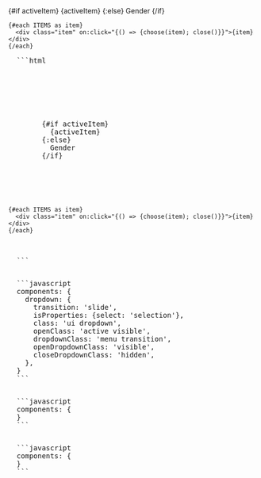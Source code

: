 <script>
import {Dropdown, Button} from 'industrial-ui';
import ShowBlock from '../../_components/show-block.svelte';

const ITEMS = ['Male', 'Female'];
let activeItem = null;
const choose = item => activeItem = item;
</script>

<ShowBlock>
  <Dropdown is:select let:close={close} id="dd-4">
    <div slot="trigger">
      <div class="default text">
        {#if activeItem}
          {activeItem}
        {:else}
          Gender
        {/if}
      </div>
    </div>
  
    {#each ITEMS as item}
      <div class="item" on:click="{() => {choose(item); close()}}">{item}</div>
    {/each}
  </Dropdown>
  
  <pre class="code" slot="code">
  ```html
  <script>
    import {Dropdown, Button} from 'industrial-ui';
    let activeItem = null;
    const ITEMS = ['Male', 'Female'];
    const choose = item => activeItem = item;
  </script>
  
  <Dropdown is:select let:close={close}>
    <div slot="trigger">
      <div class="default text">
        {#if activeItem}
          {activeItem}
        {:else}
          Gender
        {/if}
      </div>
    </div>
  
    {#each ITEMS as item}
      <div class="item" on:click="{() => {choose(item); close()}}">{item}</div>
    {/each}
  </Dropdown>
  ```
  </pre>

  <pre class="code" slot="semantic">
  ```javascript
  components: {
    dropdown: {
      transition: 'slide',
      isProperties: {select: 'selection'},
      class: 'ui dropdown',
      openClass: 'active visible',
      dropdownClass: 'menu transition',
      openDropdownClass: 'visible',
      closeDropdownClass: 'hidden',
    },
  }
  ```
  </pre>

  <pre class="code" slot="spectre">
  ```javascript
  components: {
  }
  ```
  </pre>

  <pre class="code" slot="tailwind">
  ```javascript
  components: {
  }
  ```
  </pre>
</ShowBlock>
